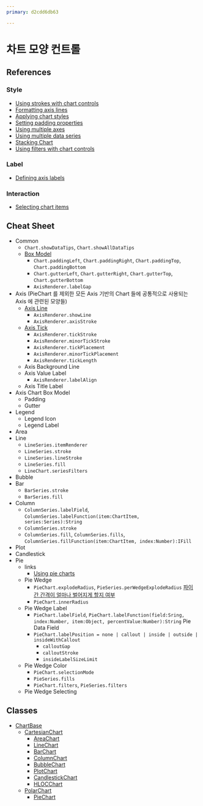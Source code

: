 ```yaml
---
primary: d2cdd6db63

---
```


# 차트 모양 컨트롤

## References

### Style
- [Using strokes with chart controls](http://help.adobe.com/en_US/flex/using/WS2db454920e96a9e51e63e3d11c0bf69084-7c65.html#WS2db454920e96a9e51e63e3d11c0bf65816-7ff2)
- [Formatting axis lines](http://help.adobe.com/en_US/flex/using/WS2db454920e96a9e51e63e3d11c0bf65816-7ff4.html)
- [Applying chart styles](http://help.adobe.com/en_US/flex/using/WS2db454920e96a9e51e63e3d11c0bf65816-7fff.html#WS2db454920e96a9e51e63e3d11c0bf65816-7ff9)
- [Setting padding properties](http://help.adobe.com/en_US/flex/using/WS2db454920e96a9e51e63e3d11c0bf65816-7ff6.html)
- [Using multiple axes](http://help.adobe.com/en_US/flex/using/WS2db454920e96a9e51e63e3d11c0bf69084-7c4f.html)
- [Using multiple data series](http://help.adobe.com/en_US/flex/using/WS2db454920e96a9e51e63e3d11c0bf69084-7c6c.html)
- [Stacking Chart](http://livedocs.adobe.com/flex/3/html/help.html?content=charts_displayingdata_11.html)
- [Using filters with chart controls](http://help.adobe.com/en_US/flex/using/WS2db454920e96a9e51e63e3d11c0bf69084-7e69.html)

### Label
- [Defining axis labels](http://help.adobe.com/en_US/flex/using/WS2db454920e96a9e51e63e3d11c0bf69084-7c24.html#WS2db454920e96a9e51e63e3d11c0bf69084-7c4e)

### Interaction

- [Selecting chart items](http://help.adobe.com/en_US/flex/using/WS2db454920e96a9e51e63e3d11c0bf69084-7bfd.html)

## Cheat Sheet

- Common
	- `Chart.showDataTips`, `Chart.showAllDataTips`
	- [Box Model](http://help.adobe.com/en_US/flex/using/WS2db454920e96a9e51e63e3d11c0bf65816-7ff6.html)
		- `Chart.paddingLeft`, `Chart.paddingRight`, `Chart.paddingTop`, `Chart.paddingBottom`
		- `Chart.gutterLeft`, `Chart.gutterRight`, `Chart.gutterTop`, `Chart.gutterBottom`
		- `AxisRenderer.labelGap`
- Axis (PieChart 를 제외한 모든 Axis 기반의 Chart 들에 공통적으로 사용되는 Axis 에 관련된 모양들) 
	- [Axis Line](http://help.adobe.com/en_US/flex/using/WS2db454920e96a9e51e63e3d11c0bf65816-7ff4.html)
		- `AxisRenderer.showLine`
		- `AxisRenderer.axisStroke`
	- [Axis Tick](http://help.adobe.com/en_US/flex/using/WS2db454920e96a9e51e63e3d11c0bf69084-7c19.html)
		- `AxisRenderer.tickStroke`
		- `AxisRenderer.minorTickStroke`
		- `AxisRenderer.tickPlacement`
		- `AxisRenderer.minorTickPlacement`
		- `AxisRenderer.tickLength`
	- Axis Background Line
	- Axis Value Label
		- `AxisRenderer.labelAlign`
	- Axis Title Label
- Axis Chart Box Model
	- Padding
	- Gutter
- Legend
	- Legend Icon
	- Legend Label
- Area
- Line
	- `LineSeries.itemRenderer`
	- `LineSeries.stroke`
	- `LineSeries.lineStroke`
	- `LineSeries.fill`
	- `LineChart.seriesFilters`
- Bubble
- Bar
	- `BarSeries.stroke`
	- `BarSeries.fill`
- Column
	- `ColumnSeries.labelField`, `ColumnSeries.labelFunction(item:ChartItem, series:Series):String`
	- `ColumnSeries.stroke`
	- `ColumnSeries.fill`, `ColumnSeries.fills`, `ColumnSeries.fillFunction(item:ChartItem, index:Number):IFill`
- Plot
- Candlestick
- Pie
	- links
		- [Using pie charts](http://help.adobe.com/en_US/flex/using/WS2db454920e96a9e51e63e3d11c0bf6568f-8000.html)
	- Pie Wedge
		- `PieChart.explodeRadius`, `PieSeries.perWedgeExplodeRadius` [파이 간 간격이 얼마나 벌어지게 할지 여부](http://help.adobe.com/en_US/flex/using/WS2db454920e96a9e51e63e3d11c0bf6568f-8000.html#WS2db454920e96a9e51e63e3d11c0bf6568f-7ff1)
		- `PieChart.innerRadius`
	- Pie Wedge Label
		- `PieChart.labelField`, `PieChart.labelFunction(field:Sring, index:Number, item:Object, percentValue:Number):String` Pie Data Field
		- `PieChart.labelPosition = none | callout | inside | outside | insideWithCallout`
			- `calloutGap`
			- `calloutStroke`
			- `insideLabelSizeLimit`
	- Pie Wedge Color
		- `PieChart.selectionMode`
		- `PieSeries.fills`
		- `PieChart.filters`, `PieSeries.filters`
	- Pie Wedge Selecting
	
## Classes

- [ChartBase](http://help.adobe.com/ko_KR/FlashPlatform/reference/actionscript/3/mx/charts/chartClasses/ChartBase.html)
	- [CartesianChart](http://help.adobe.com/ko_KR/FlashPlatform/reference/actionscript/3/mx/charts/chartClasses/CartesianChart.html)
		- [AreaChart](http://help.adobe.com/ko_KR/FlashPlatform/reference/actionscript/3/mx/charts/AreaChart.html)
		- [LineChart](http://help.adobe.com/ko_KR/FlashPlatform/reference/actionscript/3/mx/charts/LineChart.html)
		- [BarChart](http://help.adobe.com/ko_KR/FlashPlatform/reference/actionscript/3/mx/charts/BarChart.html)
		- [ColumnChart](http://help.adobe.com/ko_KR/FlashPlatform/reference/actionscript/3/mx/charts/ColumnChart.html)
		- [BubbleChart](http://help.adobe.com/ko_KR/FlashPlatform/reference/actionscript/3/mx/charts/BubbleChart.html)
		- [PlotChart](http://help.adobe.com/ko_KR/FlashPlatform/reference/actionscript/3/mx/charts/PlotChart.html)
		- [CandlestickChart](http://help.adobe.com/ko_KR/FlashPlatform/reference/actionscript/3/mx/charts/CandlestickChart.html)
		- [HLOCChart](http://help.adobe.com/ko_KR/FlashPlatform/reference/actionscript/3/mx/charts/HLOCChart.html)
	- [PolarChart](http://help.adobe.com/ko_KR/FlashPlatform/reference/actionscript/3/mx/charts/chartClasses/PolarChart.html)
		- [PieChart](http://help.adobe.com/ko_KR/FlashPlatform/reference/actionscript/3/mx/charts/PieChart.html)
		
	
	